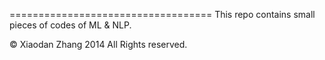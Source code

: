 
===================================
This repo contains small pieces of codes of ML & NLP.

© Xiaodan Zhang 2014 All Rights reserved.
